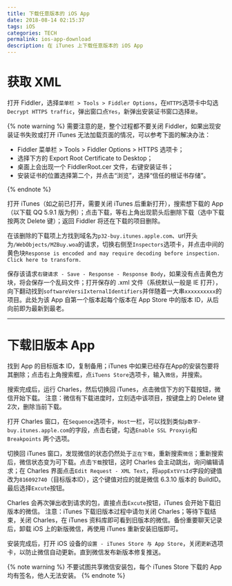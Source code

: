 ```yaml
---
title: 下载任意版本的 iOS App
date: 2018-08-14 02:15:37
tags: iOS
categories: TECH
permalink: ios-app-download
description: 在 iTunes 上下载任意版本的 iOS App
---
```


# 获取 XML

打开 Fiddler，选择`菜单栏 > Tools > Fiddler Options`，在`HTTPS`选项卡中勾选`Decrypt HTTPS traffic`，弹出窗口点`Yes`，新弹出安装证书窗口选择`是`。

{% note warning %}
需要注意的是，整个过程都不要关闭 Fiddler，如果出现安装证书失败或打开 iTunes 无法加载页面的情况，可以参考下面的解决办法：

- Fiddler 菜单栏 > Tools > Fiddler Options > HTTPS 选项卡；
- 选择下方的 Export Root Certificate to Desktop；
- 桌面上会出现一个 FiddlerRoot.cer 文件，右键安装证书；
- 安装证书的位置选择第二个，并点击“浏览”，选择“信任的根证书存储”。

{% endnote %}

打开 iTunes（如之前已打开，需要关闭 iTunes 后重新打开），搜索想下载的 App（以下载 QQ 5.9.1 版为例）；点击下载，等右上角出现箭头后删除下载（选中下载按两次 Delete 键）；返回 Fiddler 将还在下载的项目删除。

在该删除的下载项上方找到域名为`p32-buy.itunes.apple.com`、url开头为`/WebObjects/MZBuy.woa`的请求，切换右侧至`Inspectors`选项卡，并点击中间的黄色块`Response is encoded and may require decoding before inspection. Click here to transform.`

保存该请求`右键请求 - Save - Response - Response Body`，如果没有点击黄色方块，将会保存一个乱码文件；打开保存的 .xml 文件（系统默认一般是 IE 打开），向下翻动找到`softwareVersiIxternalIdentifiers`并伴随着一大串`xxxxxxxxxx`的项目。此处为该 App 自第一个版本起每个版本在 App Store 中的版本 ID，从后向前即为最新到最老。

------

# 下载旧版本 App

找到 App 的目标版本 ID，复制备用；iTunes 中如果已经存在App的安装包要将其删除；点击右上角搜索框，点`iTuens Store`选项卡，输入`微信`，并搜索。

搜索完成后，运行 Charles，然后切换回 iTunes，点击微信下方的下载按钮，微信开始下载。 注意：微信有下载进度时，立刻选中该项目，按键盘上的 Delete 键2次，删除当前下载。

打开 Charles 窗口，在`Sequence`选项卡，`Host`一栏，可以找到类似`p数字-buy.itunes.apple.com`的字段，点击右键，勾选`Enable SSL Proxyiŋ`和`Breakpoints` 两个选项。

切换回 iTunes 窗口，发现微信的状态仍然处于`正在下载`，重新搜索`微信`；重新搜索后，微信状态变为可下载。点击`下载`按钮，这时 Charles 会主动跳出，询问编辑请求；在 Charles 界面点击`Edit Request - XML Text`，将`appExtVrsId`字段的键值改为`816092740`（目标版本ID），这个键值对应的就是微信 6.3.10 版本的 BuildID。最后选择`Excute`按钮。

Charles 会再次弹出收到请求的包，直接点击`Excute`按钮，iTunes 会开始下载旧版本的微信。 注意：iTunes 下载旧版本过程中请勿关闭 Charles；等待下载结束，关闭 Charles，在 iTunes 资料库即可看到旧版本的微信。备份重要聊天记录后，卸载 iOS 上的新版微信，再使用 iTunes 重新安装旧版即可。

安装完成后，打开 iOS 设备的`设置 - iTunes Store 与 App Store`，关闭`更新`选项卡，以防止微信自动更新。直到微信发布新版本修复推送。

{% note warning %}
不要试图共享微信安装包，每个 iTunes Store 下载的 App 均有签名，他人无法安装。
{% endnote %}